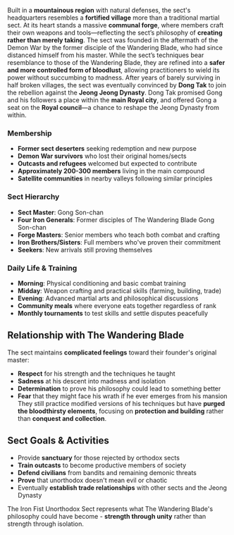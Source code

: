
Built in a **mountainous region** with natural defenses, the sect's headquarters resembles a **fortified village** more than a traditional martial sect. At its heart stands a massive **communal forge**, where members craft their own weapons and tools—reflecting the sect’s philosophy of **creating rather than merely taking**.
The sect was founded in the aftermath of the Demon War by the former disciple of the Wandering Blade, who had since distanced himself from his master. While the sect’s techniques bear resemblance to those of the Wandering Blade, they are refined into a **safer and more controlled form of bloodlust**, allowing practitioners to wield its power without succumbing to madness.
After years of barely surviving in half broken villages, the sect was eventually convinced by **Dong Tak** to join the rebellion against the **Jeong Jeong Dynasty**. Dong Tak promised Gong and his followers a place within the **main Royal city**, and offered Gong a seat on the **Royal council**—a chance to reshape the Jeong Dynasty from within.
### **Membership**
- **Former sect deserters** seeking redemption and new purpose
- **Demon War survivors** who lost their original homes/sects
- **Outcasts and refugees** welcomed but expected to contribute
- **Approximately 200-300 members** living in the main compound
- **Satellite communities** in nearby valleys following similar principles

### **Sect Hierarchy**
- **Sect Master**: Gong Son-chan
- **Four Iron Generals**: Former disciples of The Wandering Blade Gong Son-chan
- **Forge Masters**: Senior members who teach both combat and crafting
- **Iron Brothers/Sisters**: Full members who've proven their commitment
- **Seekers**: New arrivals still proving themselves

### **Daily Life & Training**
- **Morning**: Physical conditioning and basic combat training
- **Midday**: Weapon crafting and practical skills (farming, building, trade)
- **Evening**: Advanced martial arts and philosophical discussions
- **Community meals** where everyone eats together regardless of rank
- **Monthly tournaments** to test skills and settle disputes peacefully

## **Relationship with The Wandering Blade**
The sect maintains **complicated feelings** toward their founder's original master:
- **Respect** for his strength and the techniques he taught
- **Sadness** at his descent into madness and isolation
- **Determination** to prove his philosophy could lead to something better
- **Fear** that they might face his wrath if he ever emerges from his mansion
They still practice modified versions of his techniques but have **purged the bloodthirsty elements**, focusing on **protection and building** rather than **conquest and collection**.

## **Sect Goals & Activities**
- Provide **sanctuary** for those rejected by orthodox sects
- **Train outcasts** to become productive members of society
- **Defend civilians** from bandits and remaining demonic threats
- **Prove** that unorthodox doesn't mean evil or chaotic
- Eventually **establish trade relationships** with other sects and the Jeong Dynasty

The Iron Fist Unorthodox Sect represents what The Wandering Blade's philosophy could have become - **strength through unity** rather than strength through isolation.